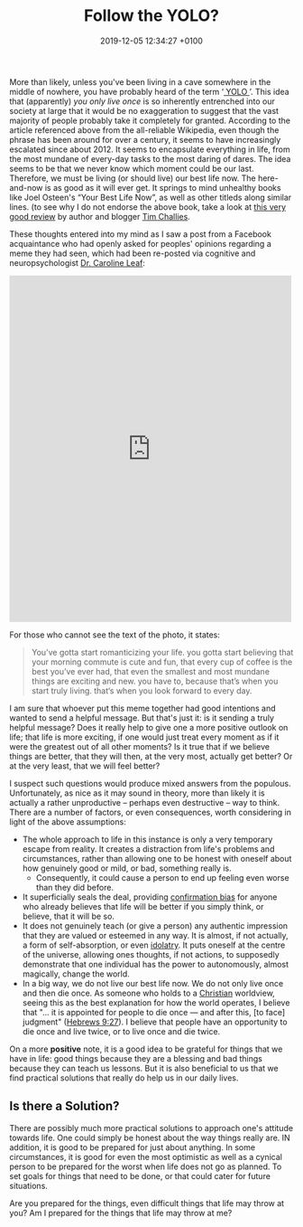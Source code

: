 ﻿---
layout: post
title: "Follow the YOLO?"
date: 2019-12-05 12:34:27 +0100
categories: Theology, Psychology, PositivePsychology, SocialPsychology.
description: "Follow YOLO, psychology, cognitive, neuropsychology"
---

More than likely, unless you've been living in a cave somewhere in the middle of nowhere, you have probably heard of the term &lsquo;<a href = "https://en.wikipedia.org/wiki/YOLO_(aphorism)"> YOLO </a>&rsquo;.  This idea that (apparently) <i>you only live once</i> is so inherently entrenched into our society at large that it would be no exaggeration to suggest that the vast majority of people probably take it completely for granted.  According to the  article referenced above from the all-reliable Wikipedia, even though the phrase has been around for over a century, it seems to have increasingly escalated since about 2012.  It seems to encapsulate everything in life, from the most mundane of every-day tasks to the most daring of dares.  The idea seems to be that we never know which moment could be our last.  Therefore, we must be living (or should live) our best life now.  The here-and-now is as good as it will ever get.  It springs to mind unhealthy books like Joel Osteen's &ldquo;Your Best Life Now&rdquo;, as well as other titleds along similar lines.
(to see why I do not endorse the above book, take a look at [this very good review](https://www.challies.com/articles/the-bestsellers-your-best-life-now/) by author and blogger [Tim Challies](https://www.challies.com/).

These thoughts entered into my mind as I saw a post from a Facebook acquaintance who had openly asked for peoples' opinions regarding a meme they had seen, which had been re-posted via cognitive and neuropsychologist [Dr. Caroline Leaf](https://drleaf.com/pages/about-dr-leaf):
<iframe src="https://www.facebook.com/plugins/post.php?href=https%3A%2F%2Fwww.facebook.com%2Fdrleaf%2Fposts%2F10156523028411078%3A0&width=500" width="500" height="613" style="border:none;overflow:hidden" scrolling="no" frameborder="0" allowTransparency="true" allow="encrypted-media"></iframe>

For those who cannot see the text of the photo, it states:
<blockquote>You’ve gotta start romanticizing your life. you gotta start believing that your morning commute is cute and fun, that every cup of coffee is the best you’ve ever had, that even the smallest and most mundane things are exciting and new. you have to, because that’s when you start truly living. that‘s when you look forward to every day.</blockquote>

I am sure that whoever put this meme together had good intentions and wanted to send a helpful message.  But that's just it: is it sending a truly helpful message? Does it really help to give one a more positive outlook on life; that life is more exciting, if one would just treat every moment as if it were the greatest out of all other moments? Is it true that if we believe things are better, that they will then, at the very most, actually get better? Or at the very least, that we will feel better?

I suspect such questions would produce mixed answers from the populous.  Unfortunately, as nice as it may sound in theory, more than likely it is actually a rather unproductive – perhaps even destructive – way to think.  There are a number of factors, or even consequences, worth considering in light of the above assumptions:
* The whole approach to life in this instance is only a very temporary escape from reality.  It creates a distraction from life's problems and circumstances, rather than allowing one to be honest with oneself about how genuinely good or mild, or bad, something really is.
    * Consequently, it could cause a person to end up feeling even worse than they did before.
* It superficially seals the deal, providing [confirmation bias](https://dictionary.apa.org/confirmation-bias/) for anyone who already believes that life will be better if you simply think, or believe, that it will be so.
* It does not genuinely teach (or give a person) any authentic impression that they are valued or esteemed in any way.  It is almost, if not actually, a form of self-absorption, or even [idolatry](https://www.merriam-webster.com/dictionary/idolatry).  It puts oneself at the centre of the universe, allowing ones thoughts, if not actions, to supposedly demonstrate that one individual has the power to autonomously, almost magically, change the world.
* In a big way, we do not live our best life now.  We do not only live once and then die once.  As someone who holds to a [Christian](https://www.gotquestions.org/what-is-a-Christian.html) worldview, seeing this as the best explanation for how the world operates, I believe that &quot;... it is appointed for people to die once — and after this, [to face] judgment&quot; ([Hebrews 9:27](https://www.bible.com/bible/1713/HEB.9.27.CSB)).  I believe that people have an opportunity to die once and live twice, or to live once and die twice.
 
 On a more <b>positive</b> note, it is a good idea to be grateful for things that we have in life: good things because they are a blessing and bad things because they can teach us lessons.  But it is also beneficial to us that we find practical solutions that really do help us in our daily lives.

## Is there a Solution?
There are possibly much more practical solutions to approach one's attitude towards life.  One could simply be honest about the way things really are.  IN addition, it is good to be prepared for just about anything.  In some circumstances, it is good for even the most optimistic as well as a cynical person to be prepared for the worst when life does not go as planned.  To set goals for things that need to be done, or that could cater for future situations.

Are you prepared for the things, even difficult things that life may throw at you? Am I prepared for the things that life may throw at me?
